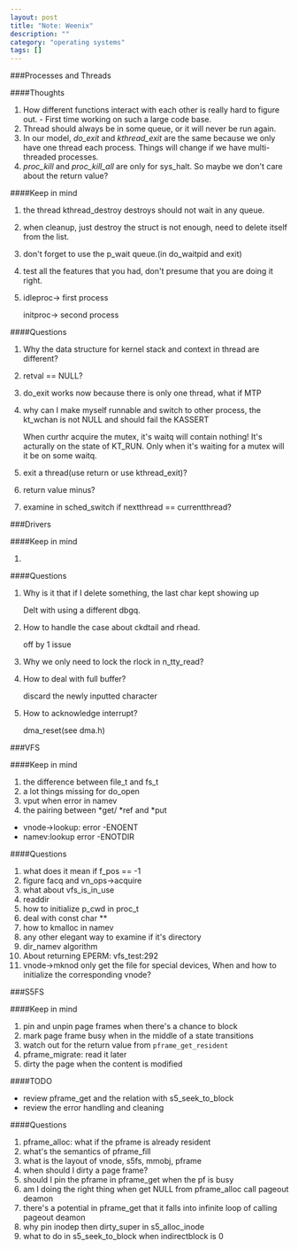 ```yaml
---
layout: post
title: "Note: Weenix"
description: ""
category: "operating systems"
tags: []
---
```


###Processes and Threads

####Thoughts

1. How different functions interact with each other is really hard to figure out. - First time working on such a large code base.
2. Thread should always be in some queue, or it will never be run again.
3. In our model, _do_exit_ and _kthread_exit_ are the same because we only have one thread each process. Things will change if we have multi-threaded processes.
4. _proc_kill_ and _proc_kill_all_ are only for sys_halt. So maybe we don't care about the return value?

####Keep in mind

1. the thread kthread_destroy destroys should not wait in any queue.
2. when cleanup, just destroy the struct is not enough, need to delete itself from the list.
3. don't forget to use the p_wait queue.(in do_waitpid and exit)
4. test all the features that you had, don't presume that you are doing it right.
5. idleproc-> first process
    
    initproc-> second process

####Questions

1. Why the data structure for kernel stack and context in thread are different?
2. retval == NULL?
3. do_exit works now because there is only one thread, what if MTP
4. why can I make myself runnable and switch to other process, the kt_wchan is not NULL and should fail the KASSERT

    When curthr acquire the mutex, it's waitq will contain nothing! It's acturally on the state of KT_RUN. Only when it's waiting for a mutex will it be on some waitq.

5. exit a thread(use return or use kthread_exit)?
6. return value minus?
7. examine in sched_switch if nextthread == currentthread?

###Drivers

####Keep in mind

1. 

####Questions

1. Why is it that if I delete something, the last char kept showing up
    
    Delt with using a different dbgq.

2. How to handle the case about ckdtail and rhead.

    off by 1 issue

3. Why we only need to lock the rlock in n_tty_read?
4. How to deal with full buffer?

    discard the newly inputted character
5. How to acknowledge interrupt?

    dma_reset(see dma.h)

###VFS

####Keep in mind

1. the difference between file_t and fs_t
2. a lot things missing for do_open
3. vput when error in namev
4. the pairing between *get/ *ref and *put

- vnode->lookup: error -ENOENT
- namev:lookup error -ENOTDIR

####Questions

1. what does it mean if f_pos == -1
2. figure facq and vn_ops->acquire
3. what about vfs_is_in_use
4. readdir
5. how to initialize p_cwd in proc_t
6. deal with const char **
7. how to kmalloc in namev
8. any other elegant way to examine if it's directory
9. dir_namev algorithm
10. About returning EPERM: vfs_test:292
11. vnode->mknod only get the file for special devices, When and how to initialize the corresponding vnode?

###S5FS

####Keep in mind

1. pin and unpin page frames when there's a chance to block
2. mark page frame busy when in the middle of a state transitions
3. watch out for the return value from ```pframe_get_resident```
4. pframe_migrate: read it later
5. dirty the page when the content is modified

####TODO

- review pframe_get and the relation with s5_seek_to_block
- review the error handling and cleaning

####Questions

1. pframe_alloc: what if the pframe is already resident
2. what's the semantics of pframe_fill
3. what is the layout of vnode, s5fs, mmobj, pframe
4. when should I dirty a page frame?
5. should I pin the pframe in pframe_get when the pf is busy
6. am I doing the right thing when get NULL from pframe_alloc call pageout deamon
7. there's a potential in pframe_get that it falls into infinite loop of calling pageout deamon
8. why pin inodep then dirty_super in s5_alloc_inode
9. what to do in s5_seek_to_block when indirectblock is 0
